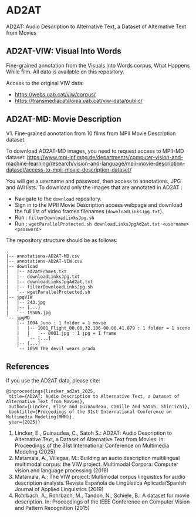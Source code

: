 # AD2AT 

AD2AT: Audio Description to Alternative Text, a Dataset of Alternative Text from Movies

## AD2AT-VIW: Visual Into Words

Fine-grained annotation from the Visuals Into Words corpus, What Happens While film.
All data is available on this repository.

Access to the original VIW data: 
- https://webs.uab.cat/viw/corpus/
- https://transmediacatalonia.uab.cat/viw-data/public/

## AD2AT-MD: Movie Description

V1. Fine-grained annotation from 10 films from MPII Movie Description dataset.

To download AD2AT-MD images, you need to request access to MPII-MD dataset:
https://www.mpi-inf.mpg.de/departments/computer-vision-and-machine-learning/research/vision-and-language/mpii-movie-description-dataset/access-to-mpii-movie-description-dataset/

You will get a username and password, then access to annotations, JPG and AVI lists. To download only the images that are annotated in AD2AT :
- Navigate to the `download` repository.
- Sign in to the MPII Movie Description access webpage and download the full list of video frames filenames (`downloadLinksJpg.txt`).
- Run : `filterDownloadLinksJpg.sh`
- Run : `wgetParallelProtected.sh downloadLinksJpgAd2at.txt <username> <password>`

The repository structure should be as follows:

```
.
|-- annotations-AD2AT-MD.csv
|-- annotations-AD2AT-VIW.csv
|-- download
|   |-- ad2atFrames.txt
|   |-- downloadLinksJpg.txt
|   |-- downloadLinksJpgAd2at.txt
|   |-- filterDownloadLinksJpg.sh
|   `-- wgetParallelProtected.sh
|-- jpgVIW
|   |-- 243.jpg
|   |-- [...]
|   `-- 19505.jpg
`-- jpgMD
    |-- 1004_Juno : 1 folder = 1 movie
    |   |-- 1001_Flight_00.00.32.106-00.00.41.879 : 1 folder = 1 scene
    |   |   `-- 0001.jpg : 1 jpg = 1 frame
    |   `-- [...]
    |-- [...]
    `-- 1059_The_devil_wears_prada
```

## References

If you use the AD2AT data, please cite:

```
@inproceedings{lincker_ad2at_2025,
 title={AD2AT: Audio Description to Alternative Text, a Dataset of Alternative Text from Movies},
 author={Lincker, Elise and Guinaudeau, Camille and Satoh, Shin'ichi},
 booktitle={Proceedings of the 31st International Conference on Multimedia Modeling(MMM)},
 year={2025}}
```

1. Lincker, E., Guinaudea, C., Satoh S.: AD2AT: Audio Description to Alternative Text, a Dataset of Alternative Text from Movies. In: Proceedings of the 31st International Conference on Multimedia Modeling (2025)
2. Matamala, A., Villegas, M.: Building an audio description multilingual multimodal corpus: the VIW project. Multimodal Corpora: Computer vision and language processing (2016)
3. Matamala, A.: The VIW project: Multimodal corpus linguistics for audio description analysis. Revista Española de Lingüística Aplicada/Spanish Journal of Applied Linguistics (2019)
4. Rohrbach, A., Rohrbach, M., Tandon, N., Schiele, B.: A dataset for movie description. In: Proceedings of the IEEE Conference on Computer Vision and Pattern Recognition (2015)